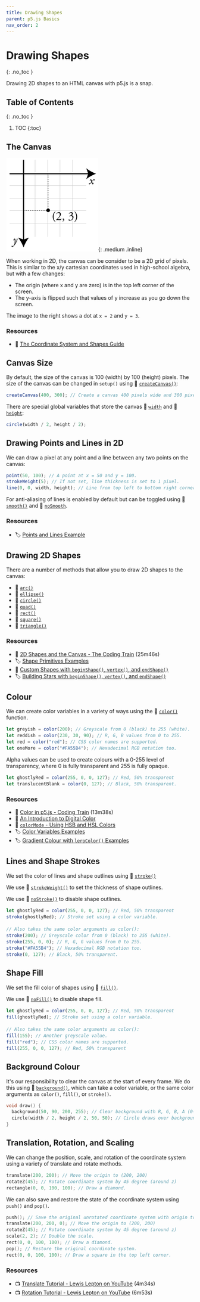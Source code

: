 ```yaml
---
title: Drawing Shapes
parent: p5.js Basics
nav_order: 2
---
```


<!-- prettier-ignore-start -->

# Drawing Shapes
{: .no_toc }

Drawing 2D shapes to an HTML canvas with p5.js is a snap.

## Table of Contents
{: .no_toc }

1. TOC
{:toc}

<!-- prettier-ignore-end -->

## The Canvas

![Canvas Coordinates](canvas-coordinates.png){: .medium .inline}

When working in 2D, the canvas can be consider to be a 2D grid of pixels. This is similar to the x/y cartesian coordinates used in high-school algebra, but with a few changes:

- The origin (where x and y are zero) is in the top left corner of the screen.
- The y-axis is flipped such that values of y increase as you go down the screen.

The image to the right shows a dot at `x = 2` and `y = 3`.

### Resources

- 🔰 [The Coordinate System and Shapes Guide](https://p5js.org/learn/coordinate-system-and-shapes.html)

## Canvas Size

By default, the size of the canvas is 100 (width) by 100 (height) pixels. The size of the canvas can be changed in `setup()` using 📜 [`createCanvas()`](https://p5js.org/reference/#/p5/createCanvas):

```javascript
createCanvas(400, 300); // Create a canvas 400 pixels wide and 300 pixels high.
```

There are special global variables that store the canvas 📜 [`width`](https://p5js.org/reference/#/p5/width) and 📜 [`height`](https://p5js.org/reference/#/p5/height):

```javascript
circle(width / 2, height / 2);
```

## Drawing Points and Lines in 2D

We can draw a pixel at any point and a line between any two points on the canvas:

```javascript
point(50, 100); // A point at x = 50 and y = 100.
strokeWeight(5); // If not set, line thickness is set to 1 pixel.
line(0, 0, width, height); // Line from top left to bottom right corners.
```

For anti-aliasing of lines is enabled by default but can be toggled using 📜 [`smooth()`](https://p5js.org/reference/#/p5/smooth) and 📜 [`noSmooth`](https://p5js.org/reference/#/p5/noSmooth).

### Resources

- 🏷️ [Points and Lines Example](https://p5js.org/examples/form-points-and-lines.html)

## Drawing 2D Shapes

There are a number of methods that allow you to draw 2D shapes to the canvas:

- 📜 [`arc()`](https://p5js.org/reference/#/p5/arc)
- 📜 [`ellipse()`](https://p5js.org/reference/#/p5/ellipse)
- 📜 [`circle()`](https://p5js.org/reference/#/p5/circle)
- 📜 [`quad()`](https://p5js.org/reference/#/p5/quad)
- 📜 [`rect()`](https://p5js.org/reference/#/p5/rect)
- 📜 [`square()`](https://p5js.org/reference/#/p5/square)
- 📜 [`triangle()`](https://p5js.org/reference/#/p5/triangle)

### Resources

- 🚂 [2D Shapes and the Canvas - The Coding Train](https://www.youtube.com/watch?v=c3TeLi6Ns1E) (25m46s)
- 🏷️ [Shape Primitives Examples](https://p5js.org/examples/form-shape-primitives.html)
- 📜 [Custom Shapes with `beginShape()`, `vertex()`, and `endShape()`](https://p5js.org/reference/#/p5/beginShape)
- 🏷️ [Building Stars with `beginShape()`, `vertex()`, and `endShape()`](https://p5js.org/examples/form-star.html)

## Colour

We can create color variables in a variety of ways using the 📜 [`color()`](https://p5js.org/reference/#/p5/color) function.

```javascript
let greyish = color(200); // Greyscale from 0 (black) to 255 (white).
let reddish = color(230, 30, 90); // R, G, B values from 0 to 255.
let red = color("red"); // CSS color names are supported.
let oneMore = color("#FA55B4"); // Hexadecimal RGB notation too.
```

Alpha values can be used to create colours with a 0-255 level of transparency, where 0 is fully transparent and 255 is fully opaque.

```javascript
let ghostlyRed = color(255, 0, 0, 127); // Red, 50% transparent
let translucentBlank = color(0, 127); // Black, 50% transparent.
```

### Resources

- 🚂 [Color in p5.js - Coding Train](https://www.youtube.com/watch?v=riiJTF5-N7c) (13m38s)
- 🔰 [An Introduction to Digital Color](https://p5js.org/learn/color.html)
- 📜 [`colorMode` - Using HSB and HSL Colors](https://p5js.org/reference/#/p5/colorMode)
- 🏷️ [Color Variables Examples](https://p5js.org/examples/color-color-variables.html)
- 🏷️ [Gradient Colour with `lerpColor()` Examples](https://p5js.org/examples/color-linear-gradient.html)

## Lines and Shape Strokes

We set the color of lines and shape outlines using 📜 [`stroke()`](https://p5js.org/reference/#/p5/stroke)

We use 📜 [`strokeWeight()`](https://p5js.org/reference/#/p5/strokeWeight) to set the thickness of shape outlines.

We use 📜 [`noStroke()`](https://p5js.org/reference/#/p5/noStroke) to disable shape outlines.

```javascript
let ghostlyRed = color(255, 0, 0, 127); // Red, 50% transparent
stroke(ghostlyRed); // Stroke set using a color variable.

// Also takes the same color arguments as color():
stroke(200); // Greyscale color from 0 (black) to 255 (white).
stroke(255, 0, 0); // R, G, G values from 0 to 255.
stroke("#FA55B4"); // Hexadecimal RGB notation too.
stroke(0, 127); // Black, 50% transparent.
```

## Shape Fill

We set the fill color of shapes using 📜 [`fill()`](https://p5js.org/reference/#/p5/fill).

We use 📜 [`noFill()`](https://p5js.org/reference/#/p5/noFill) to disable shape fill.

```javascript
let ghostlyRed = color(255, 0, 0, 127); // Red, 50% transparent
fill(ghostlyRed); // Stroke set using a color variable.

// Also takes the same color arguments as color():
fill(155); // Another greyscale value.
fill("red"); // CSS color names are supported.
fill(255, 0, 0, 127); // Red, 50% transparent
```

## Background Colour

It's our responsibility to clear the canvas at the start of every frame. We do this using 📜 [`background()`](https://p5js.org/reference/#/p5/ground), which can take a color variable, or the same color arguments as `color()`, `fill()`, or `stroke()`.

```cpp
void draw() {
  background(50, 90, 200, 255); // Clear background with R, G, B, A (0-255)
  circle(width / 2, height / 2, 50, 50); // Circle draws over background.
}
```

## Translation, Rotation, and Scaling

We can change the position, scale, and rotation of the coordinate system using a variety of translate and rotate methods.

```cpp
translate(200, 200); // Move the origin to (200, 200)
rotateZ(45); // Rotate coordinate system by 45 degree (around z)
rectangle(0, 0, 100, 100); // Draw a diamond.
```

We can also save and restore the state of the coordinate system using `push()` and `pop()`.

```cpp
push(); // Save the original unrotated coordinate system with origin top left.
translate(200, 200, 0); // Move the origin to (200, 200)
rotateZ(45); // Rotate coordinate system by 45 degree (around z)
scale(2, 2); // Double the scale.
rect(0, 0, 100, 100); // Draw a diamond.
pop(); // Restore the original coordinate system.
rect(0, 0, 100, 100); // Draw a square in the top left corner.
```

### Resources

- 📺 [Translate Tutorial - Lewis Lepton on YouTube](https://www.youtube.com/watch?v=1KfihADxxsI&list=PL4neAtv21WOlqpDzGqbGM_WN2hc5ZaVv7&index=6) (4m34s)
- 📺 [Rotation Tutorial - Lewis Lepton on YouTube](https://www.youtube.com/watch?v=wM4gdiJXeIE&list=PL4neAtv21WOlqpDzGqbGM_WN2hc5ZaVv7&index=21) (6m53s)
